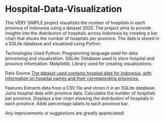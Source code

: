 # Hospital-Data-Visualization
This VERY SIMPLE project visualizes the number of hospitals in each province of Indonesia using a dataset 2025.
The project aims to provide insights into the distribution of hospitals across Indonesia by creating a bar chart that shows the number of hospitals per province. The data is stored in a SQLite database and visualized using Python.

Technologies Used
Python: Programming language used for data processing and visualization.
SQLite: Database used to store hospital and province information.
Matplotlib: Library used for creating visualizations.

Data Source
[The dataset used contains hospital data for Indonesia, with information on hospital names and their corresponding provinces.
](https://www.kaggle.com/datasets/muhammadhabibna/hospital-data-in-indonesia/data)

Features
Extracts data from a CSV file and stores it in an SQLite database.
Joins hospital data with province data.
Calculates the number of hospitals per province.
Displays a bar chart showing the distribution of hospitals in each province.
Adds percentage labels to each province bar.

Any improvements or suggestions are greatly appreciated!
